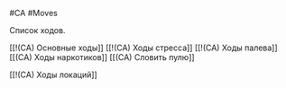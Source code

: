 #CA #Moves

Список ходов.

[[!(CA) Основные ходы]]
[[!(CA) Ходы стресса]]
[[!(CA) Ходы палева]]
[[(CA) Ходы наркотиков]]
[[(CA) Словить пулю]]

[[!(CA) Ходы локаций]]